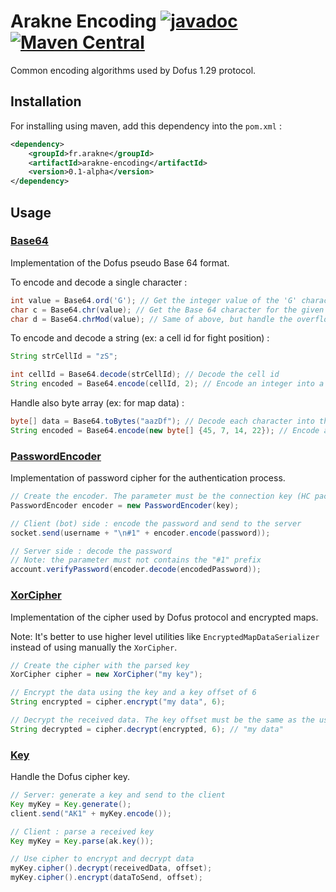# Arakne Encoding [![javadoc](https://javadoc.io/badge2/fr.arakne/arakne-encoding/javadoc.svg)](https://javadoc.io/doc/fr.arakne/arakne-encoding)  [![Maven Central](https://img.shields.io/maven-central/v/fr.arakne/arakne-encoding)](https://search.maven.org/artifact/fr.arakne/arakne-encoding) 

Common encoding algorithms used by Dofus 1.29 protocol.

## Installation

For installing using maven, add this dependency into the `pom.xml` :

```xml
<dependency>
    <groupId>fr.arakne</groupId>
    <artifactId>arakne-encoding</artifactId>
    <version>0.1-alpha</version>
</dependency>
```

## Usage

### [Base64](src/main/java/fr/arakne/utils/encoding/Base64.java)

Implementation of the Dofus pseudo Base 64 format.

To encode and decode a single character :

```java
int value = Base64.ord('G'); // Get the integer value of the 'G' character
char c = Base64.chr(value); // Get the Base 64 character for the given value ('G' here)
char d = Base64.chrMod(value); // Same of above, but handle the overflow using a modulo (if value > 64) 
```

To encode and decode a string (ex: a cell id for fight position) :

```java
String strCellId = "zS";

int cellId = Base64.decode(strCellId); // Decode the cell id
String encoded = Base64.encode(cellId, 2); // Encode an integer into a Base64 string of length 2
```

Handle also byte array (ex: for map data) :

```java
byte[] data = Base64.toBytes("aazDf"); // Decode each character into the corresponding array element
String encoded = Base64.encode(new byte[] {45, 7, 14, 22}); // Encode a byte array
```

### [PasswordEncoder](src/main/java/fr/arakne/utils/encoding/PasswordEncoder.java)

Implementation of password cipher for the authentication process.

```java
// Create the encoder. The parameter must be the connection key (HC packet)
PasswordEncoder encoder = new PasswordEncoder(key);

// Client (bot) side : encode the password and send to the server
socket.send(username + "\n#1" + encoder.encode(password));

// Server side : decode the password
// Note: the parameter must not contains the "#1" prefix
account.verifyPassword(encoder.decode(encodedPassword));
```

### [XorCipher](src/main/java/fr/arakne/utils/encoding/XorCipher.java)

Implementation of the cipher used by Dofus protocol and encrypted maps.

Note: It's better to use higher level utilities like `EncryptedMapDataSerializer` instead of using manually the `XorCipher`.

```java
// Create the cipher with the parsed key
XorCipher cipher = new XorCipher("my key");

// Encrypt the data using the key and a key offset of 6
String encrypted = cipher.encrypt("my data", 6);

// Decrypt the received data. The key offset must be the same as the used on encrypted method
String decrypted = cipher.decrypt(encrypted, 6); // "my data"
```

### [Key](src/main/java/fr/arakne/utils/encoding/Key.java)

Handle the Dofus cipher key.

```java
// Server: generate a key and send to the client
Key myKey = Key.generate();
client.send("AK1" + myKey.encode());

// Client : parse a received key
Key myKey = Key.parse(ak.key());

// Use cipher to encrypt and decrypt data
myKey.cipher().decrypt(receivedData, offset);
myKey.cipher().encrypt(dataToSend, offset);
```
